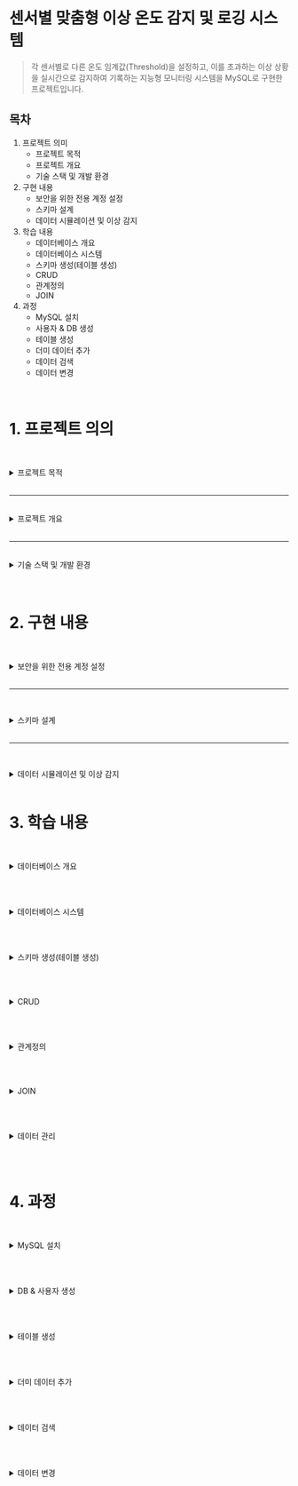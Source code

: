 # 센서별 맞춤형 이상 온도 감지 및 로깅 시스템

>  각 센서별로 다른 온도 임계값(Threshold)을 설정하고, 이를 초과하는 이상 상황을 실시간으로 감지하여 기록하는 지능형 모니터링 시스템을 MySQL로 구현한 프로젝트입니다.

## 목차
1. 프로젝트 의미
    - 프로젝트 목적
    - 프로젝트 개요
    - 기술 스택 및 개발 환경
2. 구현 내용
    - 보안을 위한 전용 계정 설정
    - 스키마 설계
    - 데이터 시뮬레이션 및 이상 감지
3. 학습 내용
    - 데이터베이스 개요 
    - 데이터베이스 시스템
    - 스키마 생성(테이블 생성)
    - CRUD
    - 관계정의
    - JOIN
4. 과정
    - MySQL 설치
    - 사용자 & DB 생성
    - 테이블 생성 
    - 더미 데이터 추가
    - 데이터 검색
    - 데이터 변경




<br>

# 1. 프로젝트 의의


<br><details>
<summary>   프로젝트 목적  </summary>

* **관계형 데이터베이스 설계**: 목적에 따라 `sensors` (설정 정보) 테이블과 `temperature_logs` (시계열 데이터) 테이블을 분리하고, **PK와 FK**로 관계를 맺어 데이터의 정합성과 확장성을 확보했습니다.

* **JOIN을 활용한 데이터 통합**: 분리된 두 테이블을 `JOIN`하여, 각 센서의 **고유 임계값**을 기준으로 이상 온도를 판단하는 복합적인 데이터 조회 능력을 증명합니다.

* **실무 지향적인 쿼리 작성**: 단순 CRUD를 넘어, 실제 모니터링 시스템에서 요구되는 **위험 상황 감지**라는 구체적인 비즈니스 요구사항을 SQL로 해결하는 능력을 보여줍니다.



</details><br>
 
---
<br>
<details><summary> 프로젝트 개요  </summary>
<br>

> 단순히 온도를 기록하는 것을 넘어, **"A센서는 80도가 위험하지만, B센서는 50도만 넘어도 위험하다"** 와 같이 각기 다른 환경에 놓인 센서들을 지능적으로 관리할 필요가 있습니다.
이 프로젝트는 정적인 설정(하드코딩)이 아닌, 데이터베이스에 저장된 동적인 설정값을 기준으로 데이터를 분석하는, 한 단계 더 발전된 데이터 처리 능력을 갖추는 것을 목표로 합니다.


</details><br>

---

<br>
<details>
<summary>   기술 스택 및 개발 환경 </summary>

* **Database**: MySQL

* **Language**: SQL


</details><br>

<br>


# 2. 구현 내용


<br><details><summary> 보안을 위한 전용 계정 설정 </summary>

> root 계정 대신, 서버온도 관리용 사용자(temperature_admin)를 생성하고 my_db에 대한 CRUD 권한만 부여했습니다.

~~~bash
CREATE USER 'temperature_admin'@'localhost' IDENTIFIED BY '비밀번호';

# my_server 데이터베이스의 모든 테이블에 대한 CRUD 권한 부여
GRANT SELECT, INSERT, UPDATE, DELETE ON my_db.* 
TO 'temperature_admin'@'localhost';
FLUSH PRIVILEGES;
~~~

<br></details><br>

---

<br><details><summary> 스키마 설계 </summary>

> 센서의 '설정 정보'와 '측정된 데이터'를 명확히 분리하여 두 개의 테이블로 설계했습니다.

 
### 센서 설정 정보 테이블 (sensors)
각 센서의 고유 정보와 이상 온도를 판단할 임계값을 저장합니다.
```sql
CREATE TABLE sensors (
    sensor_id VARCHAR(20) PRIMARY KEY NOT NULL COMMENT '센서 고유 ID',
    location VARCHAR(50) NOT NULL COMMENT '설치 위치 (e.g., 서버랙, 냉각팬)',
    critical_temp_celsius DECIMAL(5, 2) NOT NULL COMMENT '위험 임계 온도(섭씨)'
);
```


### 온도 로그 테이블 (temperature_logs)
실제 측정된 온도 데이터를 시간 순서대로 기록합니다.
~~~sql
CREATE TABLE temperature_logs (
    log_id INT PRIMARY KEY NOT NULL AUTO_INCREMENT COMMENT '로그 고유 ID',
    sensor_id VARCHAR(20) NOT NULL COMMENT 'FK (sensors 테이블 참조)',
    temperature_celsius DECIMAL(5, 2) NOT NULL COMMENT '측정된 섭씨 온도',
    created_at TIMESTAMP DEFAULT CURRENT_TIMESTAMP COMMENT '기록 시각',
    FOREIGN KEY (sensor_id) REFERENCES sensors(sensor_id) ON DELETE CASCADE
);
~~~


<br></details><br>


---

<br><details><summary> 데이터 시뮬레이션 및 이상 감지 </summary>

1. 데이터 로깅 (INSERT)

~~~
-- 정상 온도 데이터 삽입
INSERT INTO temperature_logs (sensor_id, temperature_celsius) VALUES ('SENSOR-01', 25.5);
INSERT INTO temperature_logs (sensor_id, temperature_celsius) VALUES ('SENSOR-01', 26.1);

-- 이상 온도 데이터 삽입 (임계값 40도 가정)
INSERT INTO temperature_logs (sensor_id, temperature_celsius) VALUES ('SENSOR-01', 42.8); 
~~~


2. 이상 온도 감지 (SELECT)

~~~
-- 온도가 40도 이상인 모든 위험 로그 조회
SELECT *
FROM temperature_logs
WHERE temperature_celsius >= 40.0
ORDER BY created_at DESC;
~~~


3.오래된 로그 삭제 (DELETE)

~~~
-- 7일 이전의 모든 로그 데이터 삭제
DELETE FROM temperature_logs
WHERE created_at < NOW() - INTERVAL 7 DAY;

~~~


<br></details><br>







# 3. 학습 내용

<br><details><summary> 데이터베이스 개요 </summary>

### 데이터베이스 (DB, DataBase)
- **정의**: 여러 사용자가 공유하고 사용할 목적으로, 체계적으로 통합하여 관리하는 데이터의 집합입니다.
- **목적**: 단순히 데이터를 모아두는 것을 넘어, 필요할 때 원하는 정보를 효율적으로 검색, 추가, 수정, 삭제하기 위해 구조화된 형태로 데이터를 저장합니다.

<br>

### 데이터베이스 관리 시스템 (DBMS, DataBase Management System)
- **정의**: 사용자와 데이터베이스 사이에서, 데이터베이스를 생성하고 관리하며 효율적으로 사용할 수 있도록 돕는 소프트웨어입니다.
- **역할**: DBMS는 데이터베이스에 대한 모든 접근을 제어하며, 사용자가 직접 파일 시스템에 접근하지 않고도 데이터를 안전하고 편리하게 다룰 수 있도록 다양한 기능을 제공하는 인터페이스 역할을 수행합니다.
- **대표적인 DBMS**: Oracle, **MySQL**, MS SQL Server, PostgreSQL (이상 관계형), MongoDB, Redis (이상 비관계형) 등이 있습니다.

<br>

### DBMS의 장점
DBMS를 사용하면 다음과 같은 장점을 얻을 수 있습니다.

*   **데이터 독립성 확보**: 물리적/논리적 데이터 독립성을 통해, 데이터의 저장 구조가 변경되거나 논리적 구조가 변경되어도 관련 응용 프로그램을 수정할 필요가 없습니다.
*   **데이터 중복 최소화 및 일관성 유지**: 데이터를 통합 관리하여 불필요한 중복을 줄이고, 데이터가 여러 곳에서 다른 값을 갖는 비일관성 문제를 해결합니다.
*   **데이터 무결성 보장**: 제약조건(Constraints)을 통해 유효하고 정확한 데이터만 데이터베이스에 저장되도록 보장합니다.
*   **데이터 공유 및 동시 접근 제어**: 여러 사용자가 동시에 데이터에 접근하고 공유할 수 있으며, 동시성 제어(Concurrency Control)를 통해 데이터의 일관성을 해치지 않도록 관리합니다.
*   **데이터 보안 강화**: 사용자별로 접근 권한을 차등 부여하여 허가되지 않은 사용자의 데이터 접근을 막고 데이터를 안전하게 보호합니다.
*   **백업 및 복구**: 시스템에 장애가 발생했을 때, 데이터를 장애 발생 이전의 상태로 복구할 수 있는 안정적인 기능을 제공합니다.

<br>

### DBMS의 종류

> ### 관계형 DBMS (RDBMS)
> - **정의**: 모든 데이터를 2차원의 테이블(Table) 형태로 표현하고, 테이블 간의 관계를 이용해 데이터를 관리하는 시스템입니다.
> - **특징**: 정해진 스키마(Schema)에 따라 데이터를 저장해야 하므로 데이터의 구조가 명확하고, **ACID**(원자성, 일관성, 고립성, 지속성) 트랜잭션(Transaction)을 통해 데이터의 신뢰성을 보장합니다.
> - **대표 DBMS**: MySQL, Oracle, PostgreSQL 등

> ### 비관계형 DBMS (NoSQL)
> - **정의**: RDBMS의 테이블 구조보다 더 유연한 데이터 모델을 사용하는 DBMS를 총칭합니다.
> - **특징**: 스키마가 없거나(Schemaless) 동적으로 변경될 수 있어 자유로운 데이터 저장이 가능하며, 분산 환경에서의 뛰어난 확장성(Scalability)과 성능을 목표로 합니다. 데이터 모델에 따라 Document, Key-Value, Column-Family, Graph 등 다양한 유형이 있습니다.
> - **대표 DBMS**: MongoDB, Redis, Cassandra 등

<br></details><br>

<br><details><summary> 데이터베이스 시스템 </summary>

> **데이터베이스 시스템(DBS, DataBase System)** 이란, 일반적으로 데이터베이스(DB)와 이를 관리하는 DBMS, 그리고 관련된 응용 프로그램 및 사용자를 모두 포함하는 전체 시스템을 의미합니다.

이 프로젝트에서 사용하는 MySQL은 이러한 데이터베이스 시스템의 핵심인 DBMS에 해당하며, 그 내부 아키텍처는 크게 **MySQL 엔진**과 **스토리지 엔진** 두 개의 계층으로 나뉩니다.

### MySQL 서버 아키텍처

#### 1. MySQL 엔진 (MySQL Engine)
클라이언트의 요청을 받아 SQL을 분석하고 최적화하는, MySQL의 '두뇌' 역할을 담당합니다.

-   **커넥션 핸들러 (Connection Handler)**: 클라이언트의 접속, 인증, 그리고 각 클라이언트와 서버 간의 통신을 관리합니다.
-   **SQL 파서 (SQL Parser)**: SQL 문장의 문법을 검사하고, MySQL이 이해할 수 있는 단위(Parse Tree)로 분해합니다.
-   **옵티마이저 (Optimizer)**: 파싱된 쿼리를 어떻게 실행하는 것이 가장 효율적일지 실행 계획을 수립합니다. 이 과정에서 인덱스 사용 여부, 테이블 조인 순서 등을 결정하며, 쿼리 성능에 가장 큰 영향을 미칩니다.


#### 2. 스토리지 엔진 (Storage Engine)
MySQL 엔진이 수립한 실행 계획에 따라, 실제 데이터를 디스크에 저장하거나 읽어오는 물리적인 작업을 담당하는 부분입니다. MySQL은 '플러그인(Pluggable)' 방식을 지원하여, 테이블마다 다른 종류의 스토리지 엔진을 지정할 수 있습니다. 대부분 InnoDB를 사용합니다.

-   **InnoDB**: 현재 MySQL의 기본 스토리지 엔진입니다. **트랜잭션(Transaction)**과 **외래 키(Foreign Key)**를 지원하여 데이터의 일관성과 무결성을 강력하게 보장하며, 높은 동시성 처리 성능을 제공합니다. 이 프로젝트의 모든 테이블은 InnoDB 엔진을 사용합니다.


#### 3. 파일 시스템 (File System)
스토리지 엔진이 처리한 데이터를 실제 물리적인 파일(데이터 파일, 로그 파일 등)으로 디스크에 저장하는 운영체제(OS) 수준의 계층입니다.

<br></details><br>



<br><details><summary> 스키마 생성(테이블 생성) </summary>


> DB에는 데이터를 저장하는 포멧인 스키마를 설정하여
해당하는 스키마에 맞춰 데이터를 테이블에 저장합니다.

### 테이블 생성 자료형


| 분류 | 자료형  | 설명 | 예시 |
| :--- | :--- | :--- | :--- |
| **숫자형** | `INT` | 정수를 저장합니다. (e.g., -21억 ~ 21억) | `123`, `-456` |
| | `DECIMAL(p, s)` | **고정 소수점 숫자**를 정확하게 저장합니다. 금융 계산처럼 오차가 없어야 할 때 사용합니다. (p: 총 자릿수, s: 소수부 자릿수) | `DECIMAL(10, 2)` -> `12345678.99` |
| | `DOUBLE` / `FLOAT` | **부동 소수점 숫자**를 저장합니다. 매우 크거나 작은 과학적 숫자에 사용되나 미세한 오차가 발생할 수 있습니다. | `3.1415926535` |
| **문자열** | `VARCHAR(n)` | **가변 길이 문자열**을 저장합니다. `n`은 최대 길이를 의미하며, 실제 저장된 만큼만 공간을 차지합니다. (최대 65,535자) | `VARCHAR(50)` -> `'안녕하세요'` |
| | `TEXT` | 매우 긴 텍스트를 저장합니다. (최대 65,535자) 게시판 본문 등에 사용됩니다. | `'긴 텍스트...'` |
| | `CHAR(n)` | **고정 길이 문자열**을 저장합니다. `n`보다 짧은 데이터를 넣어도 항상 `n`만큼의 공간을 차지합니다. (최대 255자) | `CHAR(1)` -> `'Y'` 또는 `'N'` |
| **날짜/시간**| `TIMESTAMP` | 타임존 정보가 포함된 날짜와 시간을 저장합니다. (1970년~2038년) 시스템의 시간대에 따라 값이 변환될 수 있습니다. | `'2025-09-17 21:30:00'` |
| | `DATETIME` | 타임존 정보 없이 날짜와 시간을 저장합니다. (1000년~9999년) 입력된 값을 그대로 저장합니다. | `'2025-09-17 21:30:00'` |
| | `DATE` | 날짜(년, 월, 일)만 저장합니다. | `'2025-09-17'` |
| **기타** | `BOOLEAN` | `true` 또는 `false`를 저장합니다. | `true` / `false` |
| | `JSON` | JSON 형식의 데이터를 저장하고 효율적으로 조회할 수 있습니다. | `'{"name": "배경근", "age": 27}'` |



### 테이블 생성 옵션

| 옵션 (Option) | 설명 |
| :--- | :--- |
| `PRIMARY KEY` | 테이블의 각 행(row)을 고유하게 식별하는 **기본 키**입니다. `NOT NULL`과 `UNIQUE` 속성을 자동으로 포함합니다. |
| `FOREIGN KEY` | 다른 테이블의 `PRIMARY KEY`를 참조하는 **외래 키**입니다. 테이블 간의 관계를 정의합니다. |
| `NOT NULL` | 해당 열에 `NULL` 값이 들어올 수 없도록 강제합니다. 즉, 반드시 데이터가 입력되어야 합니다. |
| `UNIQUE` | 해당 열의 모든 값이 서로 달라야 함을 보장합니다. (단, `NULL`은 여러 개 허용될 수 있습니다.) |
| `AUTO_INCREMENT`| 새로운 행이 추가될 때마다 자동으로 1씩 증가하는 정수 값을 생성합니다. `PRIMARY KEY`에 주로 사용됩니다. |
| `DEFAULT` | 값을 명시적으로 입력하지 않았을 때 자동으로 들어갈 기본값을 설정합니다. |
| `COMMENT` | 해당 열에 대한 설명을 추가합니다. 스키마를 이해하는 데 도움을 줍니다. |



<br></details><br>




<br><details><summary> CRUD </summary>

> *CRUD*는 db뿐 아니라 소프트웨어가 갖춰야할 데이터처리 동작을 의미합니다.<br>
> - C : Create  = INSERT
> - R : Read    = SELECT
> - U : Update  = UPDATE
> - D : Delete  = DELETE

<br><br>
**INSERT**
~~~
INSERT INTO 테이블명 (컬럼1, 컬럼2, ...)
VALUES (값1, 값2, ...);

EX)
INSERT INTO temperature_logs (sensor_id, temperature_celsius, created_at)
VALUES ("1번센서",10); -- pk인 id와, created_at은 설정에 따라 자동 지정
~~~

<br>

**SELECT**
~~~
SELECT 속성1, 속성2
FROM 테이블명

EX)
SELECT *  -- 모든 속성을 의미
FROM temperature_logs;
~~~

<br>

**UPDATE**
~~~
UPDATE 테이블명
SET 컬럼1 = 새로운값1, 컬럼2 = 새로운값2, ...
WHERE 조건;

EX)
UPDATE temperature_logs
SET temperature_celsius = 20
WHERE  id = 1; ~~~
~~~

<br>

**DELETE**
~~~
DELETE FROM 테이블명
WHERE 조건;

EX)
DELETE FROM temperature_logs
WHERE sensor_id ="1번센서";
~~~




<br></details><br>



<br><details><summary> 관계정의 </summary>

> 데이터베이스에서의 '관계'는 테이블들을 서로 연결하여 데이터의 일관성과 무결성을 보장하는 핵심적인 개념입니다. 이 프로젝트에서는 sensors 테이블과 temperature_logs 테이블 간의 관계를 정의하여, 논리적으로 연결된 데이터를 효율적으로 관리합니다.

<br>

### 관계의 핵심: PK와 FK

*   **Primary Key (PK, 기본 키)**: 테이블의 각 행(row)을 고유하게 식별하는 값입니다. `sensors` 테이블의 `sensor_id`가 여기에 해당합니다.
*   **Foreign Key (FK, 외래 키)**: 한 테이블의 필드(column)가 다른 테이블의 PK를 참조하는 것을 의미합니다. `temperature_logs`의 `sensor_id`는 `sensors` 테이블의 `sensor_id`를 참조하는 FK입니다.

<br>

### 이 프로젝트의 관계: 1:N (일대다)

> `sensors`와 `temperature_logs`는 **1:N (일대다)** 관계를 가집니다.
> **"하나의 센서(`sensors`)는 여러 개의 온도 기록(`temperature_logs`)을 가질 수 있다."**

이 관계는 `temperature_logs` 테이블에 다음과 같이 `FOREIGN KEY` 제약조건을 설정함으로써 구현됩니다.

~~~sql
-- temperature_logs 테이블 생성 구문 중...
FOREIGN KEY (sensor_id) REFERENCES sensors(sensor_id) ON DELETE CASCADE
~~~

<br>

### `ON DELETE CASCADE`: 관계의 자동 관리

`ON DELETE CASCADE` 옵션은 관계의 무결성을 유지하기 위한 중요한 설정입니다.

*   **동작 방식**: 부모 테이블(`sensors`)에서 특정 센서의 데이터가 삭제될 경우, 해당 센서를 참조하고 있는 자식 테이블(`temperature_logs`)의 모든 관련 데이터(온도 로그)도 **자동으로 함께 삭제**됩니다.
*   **장점**: 더 이상 존재하지 않는 센서의 '고아 데이터(Orphan Data)'가 남는 것을 방지하여, 데이터의 정합성을 시스템이 자동으로 보장해줍니다. 예를 들어 `Sensor_1`이 철거되어 `sensors` 테이블에서 삭제되면, `Sensor_1`에 대한 모든 온도 로그 기록도 깔끔하게 사라집니다.

<br></details><br>


<br><details><summary> JOIN </summary>

> `JOIN`은 두 개 이상의 테이블에 나뉘어 저장된 데이터를, **공통된 컬럼(FK-PK 관계)을 기준으로 합쳐서** 하나의 결과 집합으로 조회하는 가장 중요한 SQL 기능 중 하나입니다.

<br>

이 프로젝트의 핵심 목표인 **"센서별 맞춤형 이상 온도 감지"** 를 구현하려면 `JOIN`이 필수적입니다.

-   측정된 온도 값은 `temperature_logs` 테이블에 있습니다.
-   하지만, 그 온도가 위험한지 판단하는 기준인 '임계 온도' 값은 `sensors` 테이블에 있습니다.

따라서, 두 테이블을 연결해야만 "측정된 온도가 해당 센서의 임계 온도를 넘었는지"를 비교할 수 있습니다.

<br>

### `INNER JOIN`을 활용한 이상 온도 감지

`INNER JOIN`은 두 테이블에 공통적으로 존재하는 데이터만을 결합합니다. `sensor_id`를 기준으로 두 테이블을 합친 뒤, `WHERE` 절을 사용해 이상 데이터를 선별하는 쿼리는 다음과 같습니다.

~~~sql
-- 각 센서의 '임계 온도'를 초과한 모든 로그를 조회
SELECT
    logs.log_id,
    logs.sensor_id,
    logs.temperature_celsius,
    sensors.critical_temp_celsius, -- 어떤 임계값을 넘었는지 확인하기 위해 SELECT에 추가
    logs.created_at,
    sensors .location
FROM
    temperature_logs AS logs -- 별칭(Alias)을 사용해 쿼리를 간결하게 만듦
INNER JOIN
    sensors ON logs.sensor_id = sensors .sensor_id
WHERE
    logs.temperature_celsius >= sensors .critical_temp_celsius -- 핵심: 자신의 임계값과 비교
ORDER BY
    logs.created_at DESC;
~~~

이 쿼리는 단순한 `SELECT`를 넘어, 관계형 데이터베이스의 장점을 극대화하여 "데이터에 기반한 지능형 분석"을 수행하는 실무적인 예시입니다.

<br></details><br>

<br><details><summary> 데이터 관리 </summary>

**Data Export**
~~~
mysqldump -u [사용자명] -p [데이터베이스명] > [저장할_파일명.sql]
~~~
백업,이전데이터 저장을 목적으로DB를 추출합니다.

<br>

**Data Import / Restore**
~~~
mysql -u [사용자명] -p [적용할_데이터베이스명] < [백업파일명.sql]
~~~
DB에 해당하는 파일 데이터를 적용합니다.



<br></details><br>

<br>

# 4. 과정



<br><details><summary> MySQL 설치 </summary>

## 설치 & 로그인

~~~bash
# mac
brew install mysql
brew services start mysql
~~~

~~~bash
# linux
sudo apt install mysql-server
sudo service mysql start
~~~

```sql
-- sql
mysql -u root
```

![setupimg](./img/setup.png)


## root계정비밀번호설정

> 초기에 root계정에는 비밀번호가 설정되지 않습니다(auth_socket설정 = os와 같은 사용자가 접속하면 자동으로 접속허용). 모든권한을 가진 root의 비밀번호 설정은 매우 중요합니다.

```sql
ALTER USER 'root'@'localhost' IDENTIFIED BY '비밀번호';
```

비밀번호가 생긴후 `-p`옵션을 통해 접속이 가능해집니다.

![setupimg](./img/rootpw.png)



<br></details><br>



<br><details><summary> DB & 사용자 생성 </summary>

## db생성

```sql
CREATE DATABASE my_db;
```

```sql
SHOW DATABASES;
```

![createdbimg](./img/createdb.png)

## 사용자생성
```SQL

CREATE USER 'temperature_admin'@'localhost' IDENTIFIED BY '비밀번호'; 

```



```SQL
-- 해당 유저에게 my_db의 모든 테이블에 sql의 CRUD권한을 부여합니다. 
GRANT SELECT, INSERT, UPDATE, DELETE ON my_db.* TO 'temperature_admin'@'localhost';
```


```sql
-- 해당유저에게 부여된 권한을 보여줍니다.
SHOW GRANTS FOR 'temperature_admin'@'localhost';
```
![createuserimg](./img/createuser.png)



<br></details><br>


<br><details><summary> 테이블 생성 </summary>

## 테이블생성

```sql
-- 데이터베이스 선택
use my_db
```

```sql
-- 센서 정보를 저장하는 테이블
CREATE TABLE sensors (
    sensor_id VARCHAR(20) PRIMARY KEY NOT NULL,
    location VARCHAR(50) NOT NULL,
    critical_temp_celsius DECIMAL(5, 2) NOT NULL
);
```

```sql
-- 센서로그를 저장하는 테이블
CREATE TABLE temperature_logs (
    log_id INT PRIMARY KEY NOT NULL AUTO_INCREMENT, -- AI옵션으로 자동으로 id지정
    sensor_id VARCHAR(20) NOT NULL, -- fk sensor 테이블의 pk
    temperature_celsius DECIMAL(5, 2) NOT NULL , 
    created_at TIMESTAMP DEFAULT CURRENT_TIMESTAMP, -- 현재 시간으로 자동 지정
    FOREIGN KEY (sensor_id) REFERENCES sensors(sensor_id) ON DELETE CASCADE -- 
);
```
>  시스템의 작동에서 더 이상 존재하지 않는 센서에 대한 로그는 불필요합니다. <br>
>  따라서 ON DELETE CASCADE 설정을 통해서  연속적으로 삭제되도록합니다.

![createtable](./img/createtables.png)


<br></details><br>


<br><details><summary> 더미 데이터 추가 </summary>

```sql
-- 센서 데이터 추가
INSERT INTO sensors (sensor_id, location, critical_temp_celsius) VALUES
('Sensor_1', 'serverA', 30.00);

INSERT INTO sensors (sensor_id, location, critical_temp_celsius) VALUES
('Sensor_2', 'serverB', 0.00),
('Sensor_3', 'serverC', 50.00);
```

```sql
-- 각 센서의 로그데이터 추가
INSERT INTO temperature_logs (sensor_id, temperature_celsius) VALUES
('Sensor_1', 20.00),
('Sensor_2', -5.00),
('Sensor_3', 40.00),
('Sensor_1', 25.00),
('Sensor_2', -10.00),
('Sensor_3', 30.00),
('Sensor_1', 35.00),
('Sensor_2', 5.00),
('Sensor_3', 55.00);

```

![insertdata](./img/insertdata.png)

<br></details><br>


<br><details><summary> 데이터 검색 </summary>

> 모든 로그에서 각 센서의 임계온도를 넘는 로그 조회
~~~sql
-- 각 센서의 '임계 온도'를 초과한 모든 로그를 조회
SELECT
    log.log_id,
    log.sensor_id,
    log.temperature_celsius,
    sensors.location
FROM
    temperature_logs AS log 
INNER JOIN
    sensors ON log.sensor_id = sensors.sensor_id
WHERE
    log.temperature_celsius >= sensors.critical_temp_celsius;

~~~
![join](./img/join.png)


> 특정 시간이후 로깅된 데이터중 임계온도를 넘는 로그 조회
```sql
SELECT
    log.log_id,
    log.sensor_id,
    log.temperature_celsius,
    sensors.location,
    log.created_at
FROM
    temperature_logs AS log
INNER JOIN
    sensors  ON log.sensor_id = sensors.sensor_id
WHERE
    log.temperature_celsius >= sensors.critical_temp_celsius 
    AND
    log.created_at > '2025-09-17 20:10:00';
```
![andcondition-time](./img/joinandtime.png)





<br></details><br>

<br><details><summary> 데이터 변경 </summary>

> 임계값을 조절하면 추출되는 데이터 또한 변경된다.

```sql
UPDATE sensors
SET critical_temp_celsius =  60.00
WHERE sensor_id = 'Sensor_1';
```
![update](./img/update.png)



>casecade 설정으로 센서가 제거되면 해당 센서의 로그또한 삭제됩니다.
```sql
DELETE FROM sensors
WHERE sensor_id = 'Sensor_1';
```
![delete](./img/delete.png)



<br></details><br>

